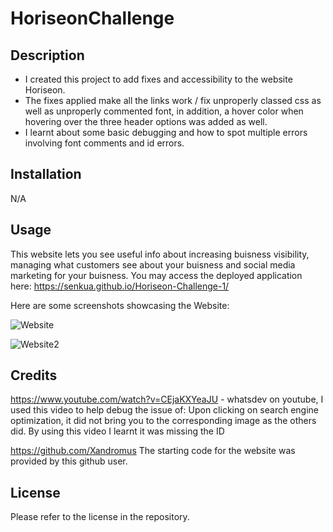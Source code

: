 # HoriseonChallenge

## Description

- I created this project to add fixes and accessibility to the website Horiseon.
- The fixes applied make all the links work / fix unproperly classed css as well as unproperly commented font, in addition, a hover color when hovering over the three header options was added as well.
- I learnt about some basic debugging and how to spot multiple errors involving font comments and id errors.

## Installation

N/A

## Usage

This website lets you see useful info about increasing buisness visibility, managing what customers see about your buisness and social media marketing for your buisness. You may access the deployed application here: https://senkua.github.io/Horiseon-Challenge-1/ 

Here are some screenshots showcasing the Website: 

![Website](E:\UOFTCoding\Repos\HoriseonChallenge\images\Horiseon1.png)

![Website2](E:\UOFTCoding\Repos\HoriseonChallenge\images\Horiseon2.png)

## Credits

https://www.youtube.com/watch?v=CEjaKXYeaJU - whatsdev on youtube, I used this video to help debug the issue of: Upon clicking on search engine optimization, it did not bring you to the corresponding image as the others did. By using this video I learnt it was missing the ID

https://github.com/Xandromus The starting code for the website was provided by this github user. 


## License

Please refer to the license in the repository. 